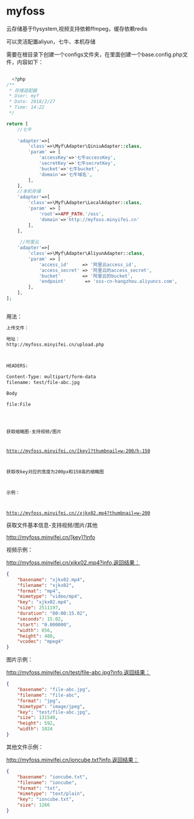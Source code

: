 # myfoss
云存储基于flysystem,视频支持依赖ffmpeg，缓存依赖redis

可以灵活配置aliyun，七牛、本机存储

需要在根目录下创建一个configs文件夹，在里面创建一个base.config.php文件，内容如下：

``` php 
  
  <?php
/**
 * 存储适配器
 * User: myf
 * Date: 2018/2/27
 * Time: 14:22
 */

return [
    //七牛
    
    'adapter'=>[
        'class'=>\Myf\Adapter\QiniuAdapter::class,
        'param' => [
            'accessKey'=>'七牛accessKey',
            'secretKey'=>'七牛secretKey',
            'bucket'=>'七牛bucket',
            'domain'=>'七牛域名',
        ],
    ],
    //本机存储
    'adapter'=>[
        'class'=>\Myf\Adapter\LocalAdapter::class,
        'param' => [
            'root'=>APP_PATH.'/oss',
            'domain'=>'http://myfoss.minyifei.cn'
        ],
    ],
   
     //阿里云
    'adapter'=>[
        'class'=>\Myf\Adapter\AliyunAdapter::class,
        'param' => [
            'access_id'     => '阿里云access_id',
            'access_secret' => '阿里云的access_secret',
            'bucket'        => '阿里云的bucket',
            'endpoint'       => 'oss-cn-hangzhou.aliyuncs.com',
        ],
    ],
];
  
 ```
 
 用法：
 
 ``` txt 
 上传文件：
 
 地址：
 http://myfoss.minyifei.cn/upload.php
 
 
 
 HEADERS:

 Content-Type: multipart/form-data
 filename: test/file-abc.jpg
 
 Body
 
 file:File 
  ```

<code>

获取缩略图-支持视频/图片

http://myfoss.minyifei.cn/[key]?thumbnail=w-200/h-150

获取改key对应的宽度为200px和150高的缩略图

示例：

http://myfoss.minyifei.cn//xjkx02.mp4?thumbnail=w-200
</code>



获取文件基本信息-支持视频/图片/其他

http://myfoss.minyifei.cn/[key]?info

视频示例：

http://myfoss.minyifei.cn/xjkx02.mp4?info,返回结果：

``` json 
{
    "basename": "xjkx02.mp4",
    "filename": "xjkx02",
    "format": "mp4",
    "mimetype": "video/mp4",
    "key": "xjkx02.mp4",
    "size": 2511197,
    "duration": "00:00:15.02",
    "seconds": 15.02,
    "start": "0.000000",
    "width": 856,
    "height": 480,
    "vcodec": "mpeg4"
}  

```

图片示例：

http://myfoss.minyifei.cn/test/file-abc.jpg?info,返回结果：

``` json 
{
    "basename": "file-abc.jpg",
    "filename": "file-abc",
    "format": "jpg",
    "mimetype": "image/jpeg",
    "key": "test/file-abc.jpg",
    "size": 131548,
    "height": 592,
    "width": 1024
} 

```


其他文件示例：

http://myfoss.minyifei.cn/ioncube.txt?info,返回结果：

``` json 
{
    "basename": "ioncube.txt",
    "filename": "ioncube",
    "format": "txt",
    "mimetype": "text/plain",
    "key": "ioncube.txt",
    "size": 1266
}

```